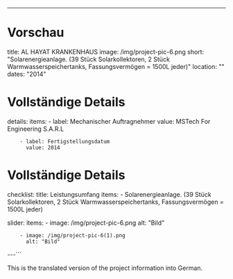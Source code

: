 ---
# Vorschau
title: AL HAYAT KRANKENHAUS
image: /img/project-pic-6.png
short: "Solarenergieanlage. (39 Stück Solarkollektoren, 2 Stück Warmwasserspeichertanks, Fassungsvermögen = 1500L jeder)"
location: ""
dates: "2014"

# Vollständige Details
details:
    items:
        - label: Mechanischer Auftragnehmer
          value: MSTech For Engineering S.A.R.L

        - label: Fertigstellungsdatum
          value: 2014
        

# Vollständige Details
checklist:
    title: Leistungsumfang
    items:
        - Solarenergieanlage. (39 Stück Solarkollektoren, 2 Stück Warmwasserspeichertanks, Fassungsvermögen = 1500L jeder)


slider: 
    items:
        - image: /img/project-pic-6.png
          alt: "Bild"

        - image: /img/project-pic-6(1).png
          alt: "Bild"          

---```

This is the translated version of the project information into German.
